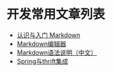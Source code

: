 # 开发常用文章列表

* [认识与入门 Markdown](http://sspai.com/25137)
* [Markdown编辑器](http://markdownpad.com/)
* [Markdown语法说明（中文）](http://wowubuntu.com/markdown/#list)
* [Spring与thrift集成](https://my.oschina.net/penngo/blog/492253)


